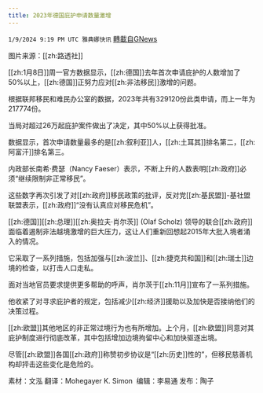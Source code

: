 ```yaml
---
title: 2023年德国庇护申请数量激增
---
```

`1/9/2024 9:19 PM UTC 雅典娜快讯` [轉載自GNews](https://gnews.org/articles/2202160)

图片来源：[[zh:路透社]]

[[zh:1月8日]]周一官方数据显示，[[zh:德国]]去年首次申请庇护的人数增加了50%以上，[[zh:德国]]正努力应对[[zh:非法移民]]激增的问题。

根据联邦移民和难民办公室的数据，2023年共有329120份此类申请，而上一年为217774份。

当局对超过26万起庇护案件做出了决定，其中50%以上获得批准。

数据显示，首次申请数量最多的是[[zh:叙利亚]]人，[[zh:土耳其]]排名第二，[[zh:阿富汗]]排名第三。

内政部长南希·费瑟（Nancy Faeser）表示，不断上升的人数表明[[zh:政府]]必须“继续限制非正常移民”。

这些数字再次引发了对[[zh:政府]]移民政策的批评，反对党[[zh:基民盟]]-基社盟联盟表示，[[zh:政府]]“没有认真应对移民危机”。

[[zh:德国]][[zh:总理]][[zh:奥拉夫·肖尔茨]] (Olaf Scholz) 领导的联合[[zh:政府]]面临着遏制非法越境激增的巨大压力，这让人们重新回想起2015年大批入境者涌入的情况。

它采取了一系列措施，包括加强与[[zh:波兰]]、[[zh:捷克共和国]]和[[zh:瑞士]]边境的检查，以打击人口走私。

面对当地官员要求提供更多帮助的呼声，肖尔茨于[[zh:11月]]宣布了一系列措施。

他收紧了对寻求庇护者的规定，包括减少[[zh:经济]]援助以及加快是否接纳他们的决策过程。

[[zh:欧盟]]其他地区的非正常过境行为也有所增加。上个月，[[zh:欧盟]]同意对其庇护制度进行彻底改革，其中包括增加边境拘留中心和加快驱逐出境。

尽管[[zh:欧盟]]各国[[zh:政府]]称赞初步协议是“[[zh:历史]]性的”，但移民慈善机构却抨击这些变化是危险的。

        
素材：文泓  翻译：Mohegayer K. Simon   编辑：李易通  发布：陶子



